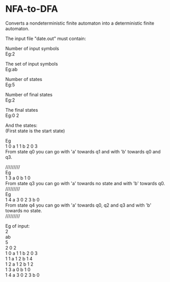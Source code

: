 # NFA-to-DFA  
Converts a nondeterministic finite automaton into a deterministic finite automaton.  
  
  
The input file "date.out" must contain:  
  
Number of input symbols  
Eg:2  
  
The set of input symbols  
Eg:ab  
  
Number of states  
Eg:5  
  
Number of final states  
Eg:2  
  
The final states  
Eg:0 2  
  
And the states:  
(First state is the start state)  
  
Eg  
  1 0     a 1 1           b 2 0 3  
  From state q0 you can go with 'a' towards q1 and with 'b' towards q0 and q3.  
  
  /////////  
Eg  
  1 3     a 0             b 1 0  
  From state q3 you can go with 'a' towards no state and with 'b' towards q0.  
  /////////  
Eg  
  1 4     a 3 0 2 3       b 0  
  From state q4 you can go with 'a' towards q0, q2 and q3 and with 'b' towards no state.  
  /////////  
  
 Eg of input:  
2  
ab  
5  
2 0 2  
1 0     a 1 1           b 2 0 3  
1 1     a 1 2           b 1 4  
1 2     a 1 2           b 1 2  
1 3     a 0             b 1 0  
1 4     a 3 0 2 3       b 0  
